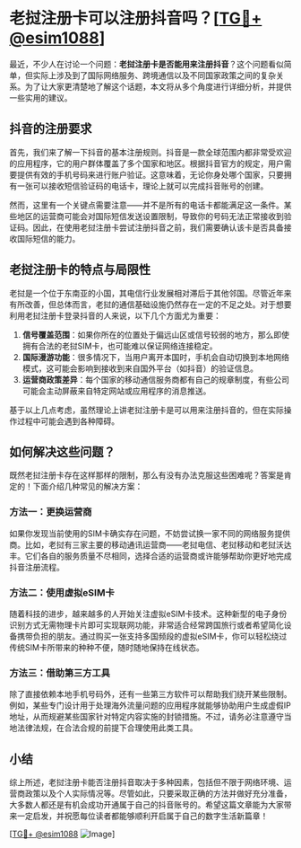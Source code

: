 # 老挝注册卡可以注册抖音吗？[[TG💪+ @esim1088](https://t.me/s/esim1088)]

最近，不少人在讨论一个问题：**老挝注册卡是否能用来注册抖音**？这个问题看似简单，但实际上涉及到了国际网络服务、跨境通信以及不同国家政策之间的复杂关系。为了让大家更清楚地了解这个话题，本文将从多个角度进行详细分析，并提供一些实用的建议。

## 抖音的注册要求

首先，我们来了解一下抖音的基本注册规则。抖音是一款全球范围内都非常受欢迎的应用程序，它的用户群体覆盖了多个国家和地区。根据抖音官方的规定，用户需要提供有效的手机号码来进行账户验证。这意味着，无论你身处哪个国家，只要拥有一张可以接收短信验证码的电话卡，理论上就可以完成抖音账号的创建。

然而，这里有一个关键点需要注意——并不是所有的电话卡都能满足这一条件。某些地区的运营商可能会对国际短信发送设置限制，导致你的号码无法正常接收到验证码。因此，在使用老挝注册卡尝试注册抖音之前，我们需要确认该卡是否具备接收国际短信的能力。

## 老挝注册卡的特点与局限性

老挝是一个位于东南亚的小国，其电信行业发展相对滞后于其他邻国。尽管近年来有所改善，但总体而言，老挝的通信基础设施仍然存在一定的不足之处。对于想要利用老挝注册卡登录抖音的人来说，以下几个方面尤为重要：

1. **信号覆盖范围**：如果你所在的位置处于偏远山区或信号较弱的地方，那么即使拥有合法的老挝SIM卡，也可能难以保证网络连接稳定。
2. **国际漫游功能**：很多情况下，当用户离开本国时，手机会自动切换到本地网络模式，这可能会影响到接收到来自国外平台（如抖音）的验证信息。
3. **运营商政策差异**：每个国家的移动通信服务商都有自己的规章制度，有些公司可能会主动屏蔽来自特定网站或应用程序的消息推送。

基于以上几点考虑，虽然理论上讲老挝注册卡是可以用来注册抖音的，但在实际操作过程中可能会遇到各种障碍。

## 如何解决这些问题？

既然老挝注册卡存在这样那样的限制，那么有没有办法克服这些困难呢？答案是肯定的！下面介绍几种常见的解决方案：

### 方法一：更换运营商
如果你发现当前使用的SIM卡确实存在问题，不妨尝试换一家不同的网络服务提供商。比如，老挝有三家主要的移动通讯运营商——老挝电信、老挝移动和老挝沃达丰。它们各自的服务质量不尽相同，选择合适的运营商或许能够帮助你更好地完成抖音注册流程。

### 方法二：使用虚拟eSIM卡
随着科技的进步，越来越多的人开始关注虚拟eSIM卡技术。这种新型的电子身份识别方式无需物理卡片即可实现联网功能，非常适合经常跨国旅行或者希望简化设备携带负担的朋友。通过购买一张支持多国频段的虚拟eSIM卡，你可以轻松绕过传统SIM卡所带来的种种不便，随时随地保持在线状态。

### 方法三：借助第三方工具
除了直接依赖本地手机号码外，还有一些第三方软件可以帮助我们绕开某些限制。例如，某些专门设计用于处理海外流量问题的应用程序就能够协助用户生成虚假IP地址，从而规避某些国家针对特定内容实施的封锁措施。不过，请务必注意遵守当地法律法规，在合法合规的前提下合理使用此类工具。

## 小结

综上所述，老挝注册卡能否注册抖音取决于多种因素，包括但不限于网络环境、运营商政策以及个人实际情况等。尽管如此，只要采取正确的方法并做好充分准备，大多数人都还是有机会成功开通属于自己的抖音账号的。希望这篇文章能为大家带来一定启发，并祝愿每位读者都能够顺利开启属于自己的数字生活新篇章！

[[TG💪+ @esim1088](https://t.me/s/esim1088) ![Image](https://i.postimg.cc/4NQfJmqS/Snipaste-2025-05-13-00-14-12.png)]